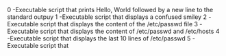 0 -Executable script that prints Hello, World followed by a new line to the standard outpuy
1 -Executable script that displays a confused smiley
2 -Executable script that displays the content of the /etc/passwd file
3 -Executable script that displays the content of /etc/passwd and /etc/hosts
4 -Executable script that displays the last 10 lines of /etc/passwd
5 -Executable script that 
